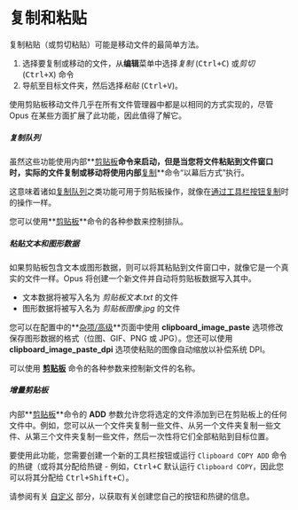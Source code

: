 # 复制和粘贴

复制粘贴（或剪切粘贴）可能是移动文件的最简单方法。

1. 选择要复制或移动的文件，从**编辑**菜单中选择*复制* (<kbd>Ctrl+C</kbd>) 或*剪切* (<kbd>Ctrl+X</kbd>) 命令
2. 导航至目标文件夹，然后选择*粘贴* (<kbd>Ctrl+V</kbd>)。

使用剪贴板移动文件几乎在所有文件管理器中都是以相同的方式实现的，尽管 Opus 在某些方面扩展了此功能，因此值得了解它。

##### 复制队列

虽然这些功能使用内部**[剪贴板](/Manual/reference/command_reference/internal_commands/clipboard.zh.md)**命令来启动，但是当您将文件粘贴到文件窗口时，实际的文件复制或移动将使用内部**[复制](/Manual/reference/command_reference/internal_commands/copy.zh.md)**命令“以幕后方式”执行。

这意味着诸如[复制队列](copy_queues/README.zh.md)之类功能可用于剪贴板操作，就像在[通过工具栏按钮复制](copying_using_the_toolbar_buttons/README.zh.md)时的操作一样。

您可以使用**[剪贴板](/Manual/reference/command_reference/internal_commands/clipboard.zh.md)**命令的各种参数来控制排队。

##### 粘贴文本和图形数据

如果剪贴板包含文本或图形数据，则可以将其粘贴到文件窗口中，就像它是一个真实的文件一样。Opus 将创建一个新文件并自动将剪贴板数据写入其中。

- 文本数据将被写入名为 *剪贴板文本.txt* 的文件
- 图形数据将被写入名为 *剪贴板图像.jpg* 的文件

您可以在配置中的**[杂项/高级](/Manual/preferences/preferences_categories/miscellaneous/advanced_options.zh.md)**页面中使用 **clipboard_image_paste** 选项修改保存图形数据的格式（位图、GIF、PNG 或 JPG）。您还可以使用 **clipboard_image_paste_dpi** 选项使粘贴的图像自动缩放以补偿系统 DPI。

可以使用 **[剪贴板](/Manual/reference/command_reference/internal_commands/clipboard.zh.md)** 命令的各种参数来控制新文件的名称。

##### 增量剪贴板

内部**[剪贴板](/Manual/reference/command_reference/internal_commands/clipboard.zh.md)**命令的 **ADD** 参数允许您将选定的文件添加到已在剪贴板上的任何文件中。例如，您可以从一个文件夹复制一些文件、从另一个文件夹复制一些文件、从第三个文件夹复制一些文件，然后一次性将它们全部粘贴到目标位置。

要使用此功能，您需要创建一个新的工具栏按钮或运行 `Clipboard COPY ADD` 命令的热键（或将其分配给热键 - 例如，<kbd>Ctrl+C</kbd> 默认运行 `Clipboard COPY`，因此您可以将其分配给 <kbd>Ctrl+Shift+C</kbd>）。

请参阅有关 [自定义](/Manual/customize/README.zh.md) 部分，以获取有关创建您自己的按钮和热键的信息。